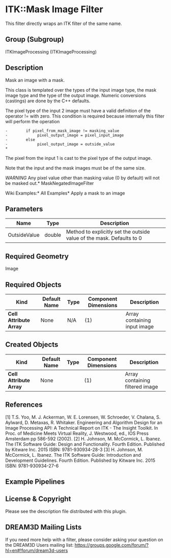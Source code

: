 # ITK::Mask Image Filter

This filter directly wraps an ITK filter of the same name.

## Group (Subgroup) ##

ITKImageProcessing (ITKImageProcessing)

## Description ##

Mask an image with a mask.

This class is templated over the types of the input image type, the mask image type and the type of the output image. Numeric conversions (castings) are done by the C++ defaults.

The pixel type of the input 2 image must have a valid definition of the operator != with zero. This condition is required because internally this filter will perform the operation

```
-        if pixel_from_mask_image != masking_value
-             pixel_output_image = pixel_input_image
-        else
-             pixel_output_image = outside_value
*
```


The pixel from the input 1 is cast to the pixel type of the output image.

Note that the input and the mask images must be of the same size.

*WARNING* Any pixel value other than masking value (0 by default) will not be masked out.* MaskNegatedImageFilter

 Wiki Examples:* All Examples* Apply a mask to an image

## Parameters ##

| Name | Type | Description |
|------|------|-------------|
| OutsideValue | double| Method to explicitly set the outside value of the mask. Defaults to 0 |


## Required Geometry ##

Image

## Required Objects ##

| Kind | Default Name | Type | Component Dimensions | Description |
|------|--------------|------|----------------------|-------------|
| **Cell Attribute Array** | None | N/A | (1)  | Array containing input image

## Created Objects ##

| Kind | Default Name | Type | Component Dimensions | Description |
|------|--------------|------|----------------------|-------------|
| **Cell Attribute Array** | None |  | (1)  | Array containing filtered image

## References ##

[1] T.S. Yoo, M. J. Ackerman, W. E. Lorensen, W. Schroeder, V. Chalana, S. Aylward, D. Metaxas, R. Whitaker. Engineering and Algorithm Design for an Image Processing API: A Technical Report on ITK - The Insight Toolkit. In Proc. of Medicine Meets Virtual Reality, J. Westwood, ed., IOS Press Amsterdam pp 586-592 (2002).
[2] H. Johnson, M. McCormick, L. Ibanez. The ITK Software Guide: Design and Functionality. Fourth Edition. Published by Kitware Inc. 2015 ISBN: 9781-930934-28-3
[3] H. Johnson, M. McCormick, L. Ibanez. The ITK Software Guide: Introduction and Development Guidelines. Fourth Edition. Published by Kitware Inc. 2015 ISBN: 9781-930934-27-6

## Example Pipelines ##



## License & Copyright ##

Please see the description file distributed with this plugin.

## DREAM3D Mailing Lists ##

If you need more help with a filter, please consider asking your question on the DREAM3D Users mailing list:
https://groups.google.com/forum/?hl=en#!forum/dream3d-users




